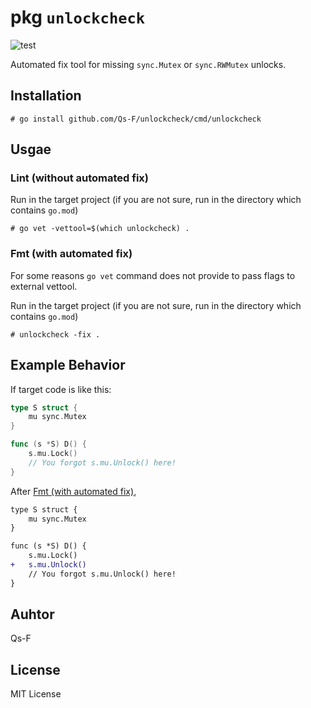 # pkg `unlockcheck`

![test](../../actions/workflows/test.yml/badge.svg)

Automated fix tool for missing `sync.Mutex` or `sync.RWMutex` unlocks.

## Installation

```
# go install github.com/Qs-F/unlockcheck/cmd/unlockcheck
```

## Usgae

### Lint (without automated fix)

Run in the target project (if you are not sure, run in the directory which contains `go.mod`)

```
# go vet -vettool=$(which unlockcheck) .
```

### Fmt (with automated fix)

For some reasons `go vet` command does not provide to pass flags to external vettool.  

Run in the target project (if you are not sure, run in the directory which contains `go.mod`)

```
# unlockcheck -fix .
```

## Example Behavior

If target code is like this:

```go
type S struct {
	mu sync.Mutex
}

func (s *S) D() {
	s.mu.Lock()
	// You forgot s.mu.Unlock() here!
}
```

After [Fmt (with automated fix)](#Fmt-(with-automated-fix)),

```diff go
type S struct {
	mu sync.Mutex
}

func (s *S) D() {
	s.mu.Lock()
+	s.mu.Unlock()
	// You forgot s.mu.Unlock() here!
}
```

## Auhtor

Qs-F

## License

MIT License
